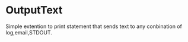 OutputText
==========

Simple extention to print statement that sends text to any conbination of log,email,STDOUT.
